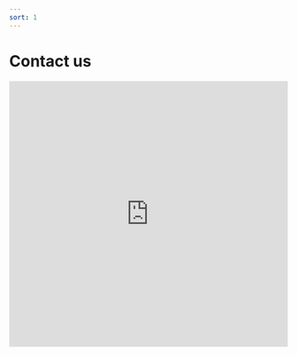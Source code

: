 ```yaml
---
sort: 1
---
```


# Contact us

<iframe width="640px" height="480px" src="https://forms.office.com/r/hagPTHmcHX?embed=true" frameborder="0" marginwidth="0" marginheight="0" style="border: none; max-width:100%; max-height:100vh" allowfullscreen webkitallowfullscreen mozallowfullscreen msallowfullscreen> </iframe>
